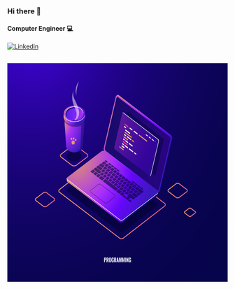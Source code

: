 ### Hi there 👋
#### Computer Engineer 💻

[![Linkedin](https://img.shields.io/badge/LinkedIn-Tantaro%20Giulio-blue?logo=Linkedin&logoColor=blue&labelColor=black)](https://www.linkedin.com/in/giulio-tantaro-7a4ab4139/)

<h2></h2>
<img src="./971.jpg" width="900" height="500"/>


<!--
**lorduk3/lorduk3** is a ✨ _special_ ✨ repository because its `README.md` (this file) appears on your GitHub profile.

Here are some ideas to get you started:

- 🔭 I’m currently working on ...
- 🌱 I’m currently learning ...
- 👯 I’m looking to collaborate on ...
- 🤔 I’m looking for help with ...
- 💬 Ask me about ...
- 📫 How to reach me: ...
- 😄 Pronouns: ...
- ⚡ Fun fact: ...
-->
